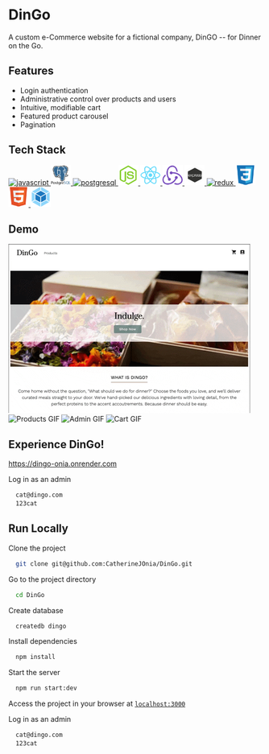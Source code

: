 
# DinGo

A custom e-Commerce website for a fictional company, DinGO -- for Dinner on the Go.  


## Features

- Login authentication
- Administrative control over products and users
- Intuitive, modifiable cart
- Featured product carousel
- Pagination


## Tech Stack

<p> 
<a href="https://developer.mozilla.org/en-US/docs/Web/JavaScript"> 
<img src="https://user-images.githubusercontent.com/48143100/163075516-9b38424a-eec9-411f-8718-6facb953d642.png" alt="javascript" width="40" height="40"/> </a>
<a href="https://www.postgresql.org">
<img src="https://raw.githubusercontent.com/devicons/devicon/master/icons/postgresql/postgresql-original-wordmark.svg" alt="postgresql" width="40" height="40"/>
<a href="https://www.sequelize.org">
<img src="https://user-images.githubusercontent.com/48143100/163075611-a24477b9-2c48-462b-9dd5-64ef73f356e3.png" alt="postgresql" width="40" height="40"/>
</a>
<a href="https://nodejs.org"> 
<img src="https://github.com/devicons/devicon/blob/master/icons/nodejs/nodejs-original.svg" alt="nodejs" width="40" height="40"/> 
</a> 
<a href="https://reactjs.org/"> 
<img src="https://github.com/devicons/devicon/blob/master/icons/react/react-original.svg" alt="react" width="40" height="40"/> 
</a>
<a href="https://redux.js.org">
<img src="https://raw.githubusercontent.com/devicons/devicon/master/icons/redux/redux-original.svg" alt="redux" width="40" height="40"/>
</a>
<a href="https://expressjs.com/">
<img src="https://github.com/CatherineJOnia/DinGo/blob/main/public/images/express.png" alt="express" width="40" height="40"/>
</a>
<a href="https://mui.com/">
<img src="https://user-images.githubusercontent.com/48143100/163075600-bcf5197c-33fa-4d61-933f-1eb82cf4807f.png" alt="redux" width="40" height="40"/>
</a>
</a>
<a href="https://www.w3schools.com/css/"> 
<img src="https://github.com/devicons/devicon/blob/master/icons/css3/css3-original.svg" alt="css3" width="40" height="40"/> 
</a> 
<a href="https://www.w3.org/html/">
<img src="https://github.com/devicons/devicon/blob/master/icons/html5/html5-original.svg" alt="html5" width="40" height="40"/> 
</a> 
<a href="https://webpack.js.org/">
<img src="https://github.com/devicons/devicon/blob/master/icons/webpack/webpack-original.svg" alt="webpack" width="40" height="40"/> 
</a> 
</p>

## Demo

![Login and Home Page GIF](https://github.com/CatherineJOnia/DinGo/blob/main/public/gifs/login.gif)
![Products GIF](https://github.com/CatherineJOnia/DinGo/blob/main/public/gifs/Products.gif)
![Admin GIF](https://github.com/CatherineJOnia/DinGo/blob/main/public/gifs/Admin.gif)
![Cart GIF](https://github.com/CatherineJOnia/DinGo/blob/main/public/gifs/Cart.gif)

  
## Experience DinGo! 

https://dingo-onia.onrender.com
  
Log in as an admin
    
```bash
  cat@dingo.com
  123cat
```

## Run Locally

Clone the project

```bash
  git clone git@github.com:CatherineJOnia/DinGo.git
```

Go to the project directory

```bash
  cd DinGo
```

Create database

```bash
  createdb dingo
```

Install dependencies

```bash
  npm install
```

Start the server

```bash
  npm run start:dev
```

Access the project in your browser at [`localhost:3000`](http://localhost:3000)
  
Log in as an admin
  
```bash
  cat@dingo.com
  123cat
```
 
  
